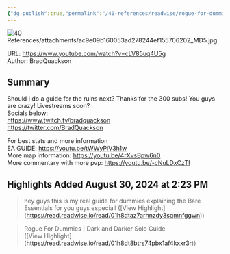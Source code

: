 ```yaml
---
{"dg-publish":true,"permalink":"/40-references/readwise/rogue-for-dummies-dark-and-darker-solo-guide/","tags":["rw/articles"]}
---
```



![40 References/attachments/ac9e09b160053ad278244ef155706202_MD5.jpg](/img/user/40%20References/attachments/ac9e09b160053ad278244ef155706202_MD5.jpg)

  

URL: <https://www.youtube.com/watch?v=cLV85uq4U5g>  
Author: BradQuackson

## Summary

Should I do a guide for the ruins next? Thanks for the 300 subs! You guys are crazy! Livestreams soon?  
Socials below:  
<https://www.twitch.tv/bradquackson>  
<https://twitter.com/BradQuackson>

For best stats and more information  
EA GUIDE: <https://youtu.be/tWWyPiV3h1w>  
More map information: <https://youtu.be/4rXvsBpw6n0>  
More commentary with more pvp: <https://youtu.be/-cNuLDxCzTI>

## Highlights Added August 30, 2024 at 2:23 PM

> hey guys this is my real guide for dummies explaining the Bare Essentials for you guys especiall ([View Highlight] (<https://read.readwise.io/read/01h8dtaz7arhnzdy3sqmnfggwn>))

> Rogue For Dummies | Dark and Darker Solo Guide  
> [](https://www.youtube.com/@bradquackson) ([View Highlight] (<https://read.readwise.io/read/01h8dt8btrs74pbx1af4kxxr3r>))
